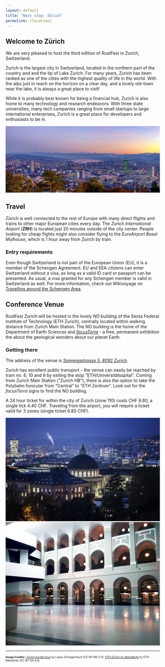 ```yaml
---
layout: default
title: "Next stop: Zürich"
permalink: /location/
---
```


<div class="backdrop" style="background: url(/assets/zurich/zurich-panorama.jpg) 50% 40%; padding: 0; background">
  <div class="popout">
    <section>
      <h1>Welcome to Zürich</h1>
      <p>We are very pleased to host the third edition of RustFest in Zurich, Switzerland.</p>
    </section>
  </div>
</div>

<section>
<p>
Zurich is the largest city in Switzerland, located in the northern part of the country and and the tip of Lake Zurich. For many years, Zurich has been ranked as one of the cities with the highest quality of life in the world. With the alps just in reach on the horizon on a clear day, and a lovely old-town near the lake, it is always a great place to visit!</p>

<p>While it is probably best known for being a financial hub, Zurich is also home to many technology and research endeavors: With three state universities, many tech companies ranging from small startups to large international enterprises, Zurich is a great place for developers and enthusiasts to be in.</p>
</section>

<section class="img-grid">

<div>
<img src="/assets/zurich/zurich-panorama.jpg" alt="Zurich purple hour (panorama shot)">
</div>
  
</section>

<section markdown="1">

## Travel

Zürich is well connected to the rest of Europe with many direct flights and trains to other major European cities every day. The *Zurich International Airport* (**ZRH**) is located just 20 minutes outside of the city center. People looking for cheap flights might also consider flying to the *EuroAirport Basel Mulhouse*, which is 1 hour away from Zurich by train.

### Entry requirements

Even though Switzerland is not part of the European Union (EU), it is a member of the Schengen Agreement. EU and EEA citizens can enter Switzerland without a visa, as long as a valid ID card or passport can be presented. As usual, a visa granted for any Schengen member is valid in Switzerland as well. For more information, check out Wikivoyage on [Travelling around the Schengen Area](https://en.m.wikivoyage.org/wiki/Travelling_around_the_Schengen_Area).

</section>

<section markdown="1">

## Conference Venue

RustFest Zurich will be hosted in the lovely *NO building* of the Swiss Federal Institute of Technology (ETH Zurich), centrally located within walking distance from Zurich Main Station. The NO building is the home of the Department of Earth Sciences and *[focusTerra](https://www.erdw.ethz.ch/en/news-events/focusterra.html)* - a free, permanent exhibition the about the geological wonders about our planet Earth.

### Getting there

The address of the venue is *[Sonneggstrasse 5, 8092 Zurich](https://goo.gl/maps/K5Zb1P8ARdE2)*.

Zurich has excellent public transport - the venue can easily be reached by tram no. 6, 10 and 9 by exiting the stop "ETH/Universitätsspital". Coming from Zurich Main Station ("Zurich HB"), there is also the option to take the Polybahn funicular from "Central" to "ETH Zentrum". Look out for the *focusTerra* signs to find the NO building.

A 24 hour ticket for within the city of Zurich (zone 110) costs CHF 8.80, a single tick 4.40 CHF. Traveling from the airport, you will require a ticket valid for 3 zones (single ticket 6.80 CHF).
</section>

<section class="img-grid">
<div>
<img src="/assets/zurich/eth-mainbuilding.jpg" alt="Main building of ETH by night">
<img src="/assets/zurich/venue-inside.jpg" alt="Foyer of the NO building">
</div>
</section>

<hr>

<section style="font-size: 0.65em">
    <p><strong>Image Credits:</strong> <a href="https://www.flickr.com/photos/lschlagenhauf/30615001992/in/album-72157664912678546/">Zurich purple hour</a> by 
Lukas Schlagenhauf (CC BY-ND 2.0). <a href="https://commons.wikimedia.org/wiki/File:ETH_Z%C3%BCrich_im_Abendlicht.jpg">ETH Zürich im Abendlicht</a> by ETH-Bibliothek (CC BY-SA 4.0)
</p>
</section>
